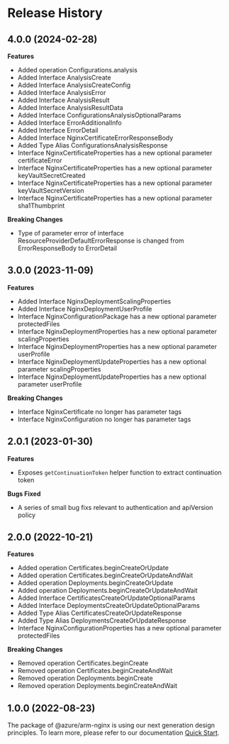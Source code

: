 # Release History
    
## 4.0.0 (2024-02-28)
    
**Features**

  - Added operation Configurations.analysis
  - Added Interface AnalysisCreate
  - Added Interface AnalysisCreateConfig
  - Added Interface AnalysisError
  - Added Interface AnalysisResult
  - Added Interface AnalysisResultData
  - Added Interface ConfigurationsAnalysisOptionalParams
  - Added Interface ErrorAdditionalInfo
  - Added Interface ErrorDetail
  - Added Interface NginxCertificateErrorResponseBody
  - Added Type Alias ConfigurationsAnalysisResponse
  - Interface NginxCertificateProperties has a new optional parameter certificateError
  - Interface NginxCertificateProperties has a new optional parameter keyVaultSecretCreated
  - Interface NginxCertificateProperties has a new optional parameter keyVaultSecretVersion
  - Interface NginxCertificateProperties has a new optional parameter sha1Thumbprint

**Breaking Changes**

  - Type of parameter error of interface ResourceProviderDefaultErrorResponse is changed from ErrorResponseBody to ErrorDetail
    
    
## 3.0.0 (2023-11-09)
    
**Features**

  - Added Interface NginxDeploymentScalingProperties
  - Added Interface NginxDeploymentUserProfile
  - Interface NginxConfigurationPackage has a new optional parameter protectedFiles
  - Interface NginxDeploymentProperties has a new optional parameter scalingProperties
  - Interface NginxDeploymentProperties has a new optional parameter userProfile
  - Interface NginxDeploymentUpdateProperties has a new optional parameter scalingProperties
  - Interface NginxDeploymentUpdateProperties has a new optional parameter userProfile

**Breaking Changes**

  - Interface NginxCertificate no longer has parameter tags
  - Interface NginxConfiguration no longer has parameter tags
    
## 2.0.1 (2023-01-30)

**Features**

  - Exposes `getContinuationToken` helper function to extract continuation token

**Bugs Fixed**

  - A series of small bug fixs relevant to authentication and apiVersion policy

## 2.0.0 (2022-10-21)
    
**Features**

  - Added operation Certificates.beginCreateOrUpdate
  - Added operation Certificates.beginCreateOrUpdateAndWait
  - Added operation Deployments.beginCreateOrUpdate
  - Added operation Deployments.beginCreateOrUpdateAndWait
  - Added Interface CertificatesCreateOrUpdateOptionalParams
  - Added Interface DeploymentsCreateOrUpdateOptionalParams
  - Added Type Alias CertificatesCreateOrUpdateResponse
  - Added Type Alias DeploymentsCreateOrUpdateResponse
  - Interface NginxConfigurationProperties has a new optional parameter protectedFiles

**Breaking Changes**

  - Removed operation Certificates.beginCreate
  - Removed operation Certificates.beginCreateAndWait
  - Removed operation Deployments.beginCreate
  - Removed operation Deployments.beginCreateAndWait
    
    
## 1.0.0 (2022-08-23)

The package of @azure/arm-nginx is using our next generation design principles. To learn more, please refer to our documentation [Quick Start](https://aka.ms/azsdk/js/mgmt/quickstart ).
